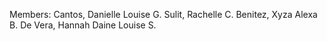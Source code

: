 Members:
Cantos, Danielle Louise G.
Sulit, Rachelle C.
Benitez, Xyza Alexa B.
De Vera, Hannah Daine Louise S.
